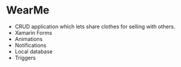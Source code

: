 # WearMe
- CRUD application which lets share clothes for selling with others.
- Xamarin Forms
- Animations
- Notifications
- Local database
- Triggers
